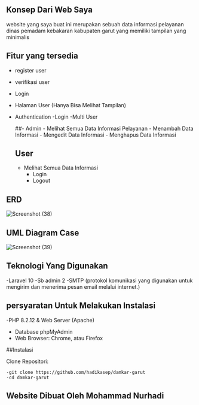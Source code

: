 
## Konsep Dari Web Saya

website yang saya buat ini merupakan sebuah data informasi pelayanan dinas pemadam kebakaran kabupaten garut yang memiliki tampilan yang minimalis

## Fitur yang tersedia

- register user
- verifikasi user
- Login
- Halaman User (Hanya Bisa Melihat Tampilan)
- Authentication
    -Login
  -Multi User
  
     ##- Admin
         - Melihat Semua Data Informasi Pelayanan
         - Menambah Data Informasi
         - Mengedit Data Informasi
         - Menghapus Data Informasi
  
  ## User
   - Melihat Semua Data Informasi
       - Login
       - Logout
  
## ERD
![Screenshot (38)](https://github.com/user-attachments/assets/9fe52824-169e-4fa8-bd6e-50ffc648326e)

## UML Diagram Case
 ![Screenshot (39)](https://github.com/user-attachments/assets/144f4e4e-aafe-49d3-ab64-bdf803ce704e)

## Teknologi Yang Digunakan 
   -Laravel 10
   -Sb admin 2
   -SMTP (protokol komunikasi yang digunakan untuk mengirim dan menerima pesan email melalui internet.)

## persyaratan Untuk Melakukan Instalasi
   -PHP 8.2.12 & Web Server (Apache)
   - Database phpMyAdmin
   - Web Browser: Chrome, atau Firefox
  
   ##Instalasi
    
Clone Repositori:

    -git clone https://github.com/hadikasep/damkar-garut
    -cd damkar-garut

## Website Dibuat Oleh Mohammad Nurhadi



